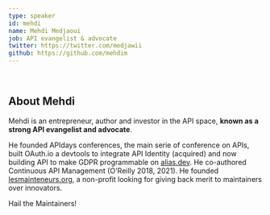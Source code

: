 ```yaml
---
type: speaker
id: mehdi
name: Mehdi Medjaoui
job: API evangelist & advocate
twitter: https://twitter.com/medjawii
github: https://github.com/mehdim
---
```

​
## About Mehdi

Mehdi is an entrepreneur, author and investor in the API space, **known as a strong API evangelist and advocate**.

He founded APIdays conferences, the main serie of conference on APIs, built OAuth.io a devtools to integrate API Identity (acquired) and now building API to make GDPR programmable on [alias.dev](https://www.alias.dev/). He co-authored Continuous API Management (O'Reilly 2018, 2021). He founded [lesmainteneurs.org](https://www.lesmainteneurs.org/), a non-profit looking for giving back merit to maintainers over innovators.

Hail the Maintainers!
